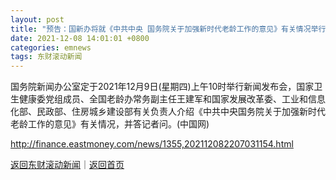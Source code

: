 ```yaml
---
layout: post
title: "预告：国新办将就《中共中央 国务院关于加强新时代老龄工作的意见》有关情况举行发布会"
date: 2021-12-08 14:01:01 +0800
categories: emnews
tags: 东财滚动新闻
---
```


国务院新闻办公室定于2021年12月9日(星期四)上午10时举行新闻发布会，国家卫生健康委党组成员、全国老龄办常务副主任王建军和国家发展改革委、工业和信息化部、民政部、住房城乡建设部有关负责人介绍《中共中央国务院关于加强新时代老龄工作的意见》有关情况，并答记者问。(中国网)

<http://finance.eastmoney.com/news/1355,202112082207031154.html>

[返回东财滚动新闻](//finews.withounder.com/emnews/)｜[返回首页](//finews.withounder.com/)